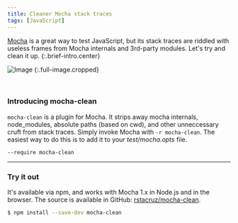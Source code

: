 ```yaml
---
title: Cleaner Mocha stack traces
tags: [JavaScript]
---
```


[Mocha] is a great way to test JavaScript, but its stack traces are riddled
with useless frames from Mocha internals and 3rd-party modules. Let's try and
clean it up.
{:.brief-intro.center}

![Image](https://raw.githubusercontent.com/rstacruz/mocha-clean/gh-pages/comparison.png)
{:.full-image.cropped}

<br>

### Introducing mocha-clean

`mocha-clean` is a plugin for Mocha. It strips away mocha internals,
node_modules, absolute paths (based on cwd), and other unneccessary cruft
from stack traces.
Simply invoke Mocha with `-r mocha-clean`. The easiest way to do this is to add
it to your *test/mocha.opts* file.

```
--require mocha-clean
```

* * * *

### Try it out

It's available via npm, and works with Mocha 1.x in Node.js and in the browser.
The source is available in GitHub: [rstacruz/mocha-clean][src].

```sh
$ npm install --save-dev mocha-clean
```

[src]: https://github.com/rstacruz/mocha-clean
[Mocha]: http://visionmedia.github.io/mocha

